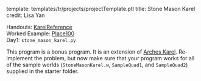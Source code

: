 template: templates/tr/projects/projectTemplate.ptl
title: Stone Mason Karel
credit: Lisa Yan

Handouts: [KarelReference]({{pathToRoot}}en/handouts/karel.html)<br/>
Worked Example: [Place100]({{pathToRoot}}en/projects/place100.html)<br/>
Day1: `stone_mason_karel.py`

This program is a bonus program. It is an extension of [Arches Karel]({{pathToRoot}}en/projects/arches.html). Re-implement the problem, but now make
sure that your program works for all of the 
sample worlds (`StoneMasonKarel.w`, `SampleQuad1`, and `SampleQuad2`) supplied in the starter folder.

